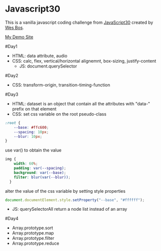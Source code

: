   # Javascript30

This is a vanilla javascript coding challenge from [JavaScript30](https://javascript30.com/) created by [Wes Bos](https://github.com/wesbos).

[My Demo Site](https://tkforce.github.io/javascript30/)

#Day1
  - HTML: data attribute, audio
  - CSS: calc, flex, vertical/horizontal alignemnt, box-sizing, justify-content
    - JS: document.querySelector


#Day2
  - CSS: transform-origin, transition-timing-function


#Day3
  - HTML: dataset is an object that contain all the attributes with "data-" prefix on that element
  - CSS: 
  set css variable on the root pseudo-class    
  ```css
  :root {
      --base: #ffc600;
      --spacing: 10px;
      --blur: 10px;
  }
  ```
  use var() to obtain the value
  ```css
  img {
      width: 60%;
      padding: var(--spacing);
      background: var(--base);
      filter: blur(var(--blur));
    }
  ```
  alter the value of the css variable by setting style properties
  ```javascript
  document.documentElement.style.setProperty("--base", "#ffffff");
  ```
  - JS: querySelectorAll return a node list instead of an array

#Day4
  - Array.prototype.sort 
  - Array.prototype.map 
  - Array.prototype.filter 
  - Array.prototype.reduce




